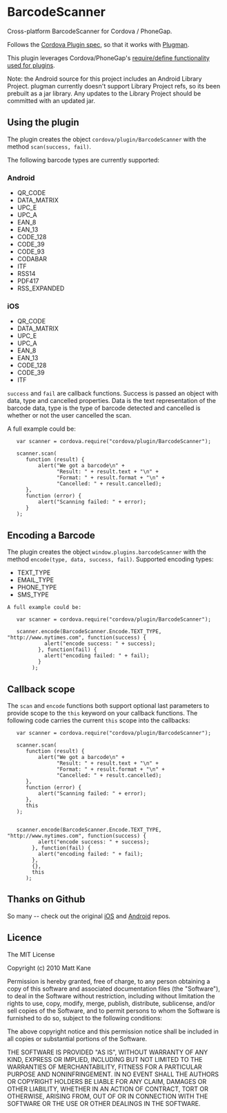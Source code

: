 BarcodeScanner
==============

Cross-platform BarcodeScanner for Cordova / PhoneGap.

Follows the [Cordova Plugin spec](https://github.com/apache/cordova-plugman/blob/master/plugin_spec.md), so that it works with [Plugman](https://github.com/apache/cordova-plugman).

This plugin leverages Cordova/PhoneGap's [require/define functionality used for plugins](http://simonmacdonald.blogspot.ca/2012/08/so-you-wanna-write-phonegap-200-android.html).

Note: the Android source for this project includes an Android Library Project.
plugman currently doesn't support Library Project refs, so its been
prebuilt as a jar library. Any updates to the Library Project should be
committed with an updated jar.

## Using the plugin ##
The plugin creates the object `cordova/plugin/BarcodeScanner` with the method `scan(success, fail)`.

The following barcode types are currently supported:
### Android

* QR_CODE
* DATA_MATRIX
* UPC_E
* UPC_A
* EAN_8
* EAN_13
* CODE_128
* CODE_39
* CODE_93
* CODABAR
* ITF
* RSS14
* PDF417
* RSS_EXPANDED

### iOS

* QR_CODE
* DATA_MATRIX
* UPC_E
* UPC_A
* EAN_8
* EAN_13
* CODE_128
* CODE_39
* ITF

`success` and `fail` are callback functions. Success is passed an object with data, type and cancelled properties. Data is the text representation of the barcode data, type is the type of barcode detected and cancelled is whether or not the user cancelled the scan.

A full example could be:
```
   var scanner = cordova.require("cordova/plugin/BarcodeScanner");

   scanner.scan(
      function (result) {
          alert("We got a barcode\n" +
                "Result: " + result.text + "\n" +
                "Format: " + result.format + "\n" +
                "Cancelled: " + result.cancelled);
      },
      function (error) {
          alert("Scanning failed: " + error);
      }
   );
```

## Encoding a Barcode ##
The plugin creates the object `window.plugins.barcodeScanner` with the method `encode(type, data, success, fail)`.
Supported encoding types:

* TEXT_TYPE
* EMAIL_TYPE
* PHONE_TYPE
* SMS_TYPE

```
A full example could be:

   var scanner = cordova.require("cordova/plugin/BarcodeScanner");

   scanner.encode(BarcodeScanner.Encode.TEXT_TYPE, "http://www.nytimes.com", function(success) {
  	        alert("encode success: " + success);
  	      }, function(fail) {
  	        alert("encoding failed: " + fail);
  	      }
  	    );
```

## Callback scope ##
The `scan` and `encode` functions both support optional last parameters to provide scope to the `this` keyword on your callback functions.  The following code carries the current `this` scope into the callbacks:
```
   var scanner = cordova.require("cordova/plugin/BarcodeScanner");

   scanner.scan(
      function (result) {
          alert("We got a barcode\n" +
                "Result: " + result.text + "\n" +
                "Format: " + result.format + "\n" +
                "Cancelled: " + result.cancelled);
      },
      function (error) {
          alert("Scanning failed: " + error);
      },
      this
   );


   scanner.encode(BarcodeScanner.Encode.TEXT_TYPE, "http://www.nytimes.com", function(success) {
          alert("encode success: " + success);
        }, function(fail) {
          alert("encoding failed: " + fail);
        },
        {},
        this
      );
```

## Thanks on Github ##

So many -- check out the original [iOS](https://github.com/phonegap/phonegap-plugins/tree/master/iOS/BarcodeScanner) and [Android](https://github.com/phonegap/phonegap-plugins/tree/master/Android/BarcodeScanner) repos.


## Licence ##

The MIT License

Copyright (c) 2010 Matt Kane

Permission is hereby granted, free of charge, to any person obtaining a copy
of this software and associated documentation files (the "Software"), to deal
in the Software without restriction, including without limitation the rights
to use, copy, modify, merge, publish, distribute, sublicense, and/or sell
copies of the Software, and to permit persons to whom the Software is
furnished to do so, subject to the following conditions:

The above copyright notice and this permission notice shall be included in
all copies or substantial portions of the Software.

THE SOFTWARE IS PROVIDED "AS IS", WITHOUT WARRANTY OF ANY KIND, EXPRESS OR
IMPLIED, INCLUDING BUT NOT LIMITED TO THE WARRANTIES OF MERCHANTABILITY,
FITNESS FOR A PARTICULAR PURPOSE AND NONINFRINGEMENT. IN NO EVENT SHALL THE
AUTHORS OR COPYRIGHT HOLDERS BE LIABLE FOR ANY CLAIM, DAMAGES OR OTHER
LIABILITY, WHETHER IN AN ACTION OF CONTRACT, TORT OR OTHERWISE, ARISING FROM,
OUT OF OR IN CONNECTION WITH THE SOFTWARE OR THE USE OR OTHER DEALINGS IN
THE SOFTWARE.
